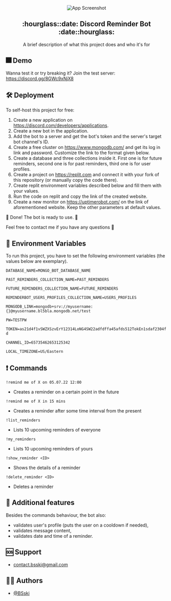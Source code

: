 <div markdown="1" align="center">    

![App Screenshot](https://i.imgur.com/MgHd4jS.png)

</div>

<p align="center" markdown="1">

</p>

<p align="center">
  <h2 align="center">:hourglass::date: Discord Reminder Bot :date::hourglass:</h2>
</p>

<p align="center">
A brief description of what this project does and who it's for
</p>


## :fireworks: Demo

Wanna test it or try breaking it? Join the test server: <br>
https://discord.gg/8GWc9xNjX8


## 🛠️ Deployment

To self-host this project for free:
1. Create a new application on https://discord.com/developers/applications.
2. Create a new bot in the application.
3. Add the bot to a server and get the bot's token and the server's target bot channel's ID.
4. Create a free cluster on https://www.mongodb.com/ and get its log in link and password. Customize the link to the format given below.
5. Create a database and three collections inside it. First one is for future reminders, second one is for past reminders, third one is for user profiles.
6. Create a project on https://replit.com and connect it with your fork of this repository (or manually copy the code there).
7. Create replit environment variables described below and fill them with your values.
8. Run the code on replit and copy the link of the created website.
9. Create a new monitor on https://uptimerobot.com/ on the link of aforementioned website. Keep the other parameters at default values.

🎇 Done! The bot is ready to use. 🎇

Feel free to contact me if you have any questions :slightly_smiling_face:


## :closed_lock_with_key: Environment Variables

To run this project, you have to set the following environment variables (the values below are exemplary).

`DATABASE_NAME=MONGO_BOT_DATABASE_NAME`

`PAST_REMINDERS_COLLECTION_NAME=PAST_REMINDERS`

`FUTURE_REMINDERS_COLLECTION_NAME=FUTURE_REMINDERS`

`REMINDERBOT_USERS_PROFILES_COLLECTION_NAME=USERS_PROFILES`

`MONGODB_LINK=mongodb+srv://myusername:{}@myusername.bl5bla.mongodb.net/test`

`PW=TESTPW`

`TOKEN=as21d4f1vSWZXSzvErY12314LoNG4SW22adfdffa45afds512TokEn1sdaf2304fd`

`CHANNEL_ID=65735462653125342`

`LOCAL_TIMEZONE=US/Eastern`


## ❗ Commands

```
!remind me of X on 05.07.22 12:00
```
- Creates a reminder on a certain point in the future
```
!remind me of X in 15 mins
```
- Creates a reminder after some time interval from the present
```
!list_reminders
```
- Lists 10 upcoming reminders of everyone
```
!my_reminders
```
- Lists 10 upcoming reminders of yours
```
!show_reminder <ID>
```
- Shows the details of a reminder
```
!delete_reminder <ID>
```
- Deletes a reminder


## 🚀 Additional features
Besides the commands behaviour, the bot also:
- validates user's profile (puts the user on a cooldown if needed),
- validates message content,
- validates date and time of a reminder.


## :sos: Support
- <contact.bsski@gmail.com>


## 🧑🏻 Authors

- [@BSski](https://www.github.com/BSski)

